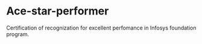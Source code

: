 # Ace-star-performer
Certification of recognization for excellent perfomance in Infosys foundation program.
